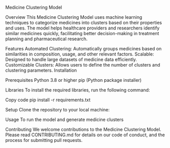 Medicine Clustering Model

Overview
This Medicine Clustering Model uses machine learning techniques to categorize medicines into clusters based on their properties and uses. The model helps healthcare providers and researchers identify similar medicines quickly, facilitating better decision-making in treatment planning and pharmaceutical research.

Features
Automated Clustering: Automatically groups medicines based on similarities in composition, usage, and other relevant factors.
Scalable: Designed to handle large datasets of medicine data efficiently.
Customizable Clusters: Allows users to define the number of clusters and clustering parameters.
Installation

Prerequisites
Python 3.8 or higher
pip (Python package installer)

Libraries
To install the required libraries, run the following command:


Copy code
pip install -r requirements.txt

Setup
Clone the repository to your local machine:


Usage
To run the model and generate medicine clusters


Contributing
We welcome contributions to the Medicine Clustering Model. Please read CONTRIBUTING.md for details on our code of conduct, and the process for submitting pull requests.

